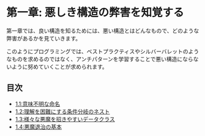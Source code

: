 # 第一章: 悪しき構造の弊害を知覚する

第一章では、良い構造を知るためには、悪い構造とはどんなもので、どのような弊害があるかを見ていきます。

このようにプログラミングでは、ベストプラクティスやシルバーバレットのようなものを求めるのではなく、アンチパターンを学習することで悪い構造にならないように努めていくことが求められます。

## 目次

- [1.1:意味不明な命名](./1.1:意味不明な命名.md)
- [1.2:理解を困難にする条件分岐のネスト](./1.2:理解を困難にする条件分岐のネスト.md)
- [1.3:様々な悪魔を招きやすいデータクラス](./1.3:様々な悪魔を招きやすいデータクラス.md)
- [1.4:悪魔退治の基本](./1.4:悪魔退治の基本.md)